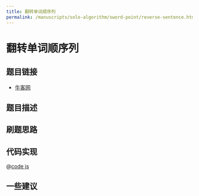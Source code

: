 ```yaml
---
title: 翻转单词顺序列
permalink: /manuscripts/solo-algorithm/sword-point/reverse-sentence.html
---
```

# 翻转单词顺序列

## 题目链接

- [牛客网]()

## 题目描述

## 刷题思路

## 代码实现

@[code js](@algorithm/sword-point/双指针/reverseSentence.js)

## 一些建议
